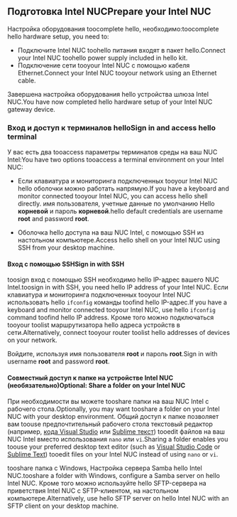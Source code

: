 ## <a name="prepare-your-intel-nuc"></a><span data-ttu-id="5978e-101">Подготовка Intel NUC</span><span class="sxs-lookup"><span data-stu-id="5978e-101">Prepare your Intel NUC</span></span>

<span data-ttu-id="5978e-102">Настройка оборудования toocomplete hello, необходимо:</span><span class="sxs-lookup"><span data-stu-id="5978e-102">toocomplete hello hardware setup, you need to:</span></span>

- <span data-ttu-id="5978e-103">Подключите Intel NUC toohello питания входят в пакет hello.</span><span class="sxs-lookup"><span data-stu-id="5978e-103">Connect your Intel NUC toohello power supply included in hello kit.</span></span>
- <span data-ttu-id="5978e-104">Подключение сети tooyour Intel NUC с помощью кабеля Ethernet.</span><span class="sxs-lookup"><span data-stu-id="5978e-104">Connect your Intel NUC tooyour network using an Ethernet cable.</span></span>

<span data-ttu-id="5978e-105">Завершена настройка оборудования hello устройства шлюза Intel NUC.</span><span class="sxs-lookup"><span data-stu-id="5978e-105">You have now completed hello hardware setup of your Intel NUC gateway device.</span></span>

### <a name="sign-in-and-access-hello-terminal"></a><span data-ttu-id="5978e-106">Вход и доступ к терминалов hello</span><span class="sxs-lookup"><span data-stu-id="5978e-106">Sign in and access hello terminal</span></span>

<span data-ttu-id="5978e-107">У вас есть два tooaccess параметры терминалов среды на ваш NUC Intel:</span><span class="sxs-lookup"><span data-stu-id="5978e-107">You have two options tooaccess a terminal environment on your Intel NUC:</span></span>

- <span data-ttu-id="5978e-108">Если клавиатура и мониторинга подключенных tooyour Intel NUC hello оболочки можно работать напрямую.</span><span class="sxs-lookup"><span data-stu-id="5978e-108">If you have a keyboard and monitor connected tooyour Intel NUC, you can access hello shell directly.</span></span> <span data-ttu-id="5978e-109">имя пользователя, учетные данные по умолчанию Hello **корневой** и пароль **корневой**.</span><span class="sxs-lookup"><span data-stu-id="5978e-109">hello default credentials are username **root** and password **root**.</span></span>

- <span data-ttu-id="5978e-110">Оболочка hello доступа на ваш NUC Intel, с помощью SSH из настольном компьютере.</span><span class="sxs-lookup"><span data-stu-id="5978e-110">Access hello shell on your Intel NUC using SSH from your desktop machine.</span></span>

#### <a name="sign-in-with-ssh"></a><span data-ttu-id="5978e-111">Вход с помощью SSH</span><span class="sxs-lookup"><span data-stu-id="5978e-111">Sign in with SSH</span></span>

<span data-ttu-id="5978e-112">toosign вход с помощью SSH необходимо hello IP-адрес вашего NUC Intel.</span><span class="sxs-lookup"><span data-stu-id="5978e-112">toosign in with SSH, you need hello IP address of your Intel NUC.</span></span> <span data-ttu-id="5978e-113">Если клавиатура и мониторинга подключенных tooyour Intel NUC использовать hello `ifconfig` команды toofind hello IP-адрес.</span><span class="sxs-lookup"><span data-stu-id="5978e-113">If you have a keyboard and monitor connected tooyour Intel NUC, use hello `ifconfig` command toofind hello IP address.</span></span> <span data-ttu-id="5978e-114">Кроме того можно подключаться tooyour toolist маршрутизатора hello адреса устройств в сети.</span><span class="sxs-lookup"><span data-stu-id="5978e-114">Alternatively, connect tooyour router toolist hello addresses of devices on your network.</span></span>

<span data-ttu-id="5978e-115">Войдите, используя имя пользователя **root** и пароль **root**.</span><span class="sxs-lookup"><span data-stu-id="5978e-115">Sign in with username **root** and password **root**.</span></span>

#### <a name="optional-share-a-folder-on-your-intel-nuc"></a><span data-ttu-id="5978e-116">Совместный доступ к папке на устройстве Intel NUC (необязательно)</span><span class="sxs-lookup"><span data-stu-id="5978e-116">Optional: Share a folder on your Intel NUC</span></span>

<span data-ttu-id="5978e-117">При необходимости вы можете tooshare папки на ваш NUC Intel с рабочего стола.</span><span class="sxs-lookup"><span data-stu-id="5978e-117">Optionally, you may want tooshare a folder on your Intel NUC with your desktop environment.</span></span> <span data-ttu-id="5978e-118">Общий доступ к папке позволяет вам toouse предпочтительный рабочего стола текстовый редактор (например, [кода Visual Studio](https://code.visualstudio.com/) или [Sublime текст](http://www.sublimetext.com/)) tooedit файлов на ваш NUC Intel вместо использования `nano` или `vi`.</span><span class="sxs-lookup"><span data-stu-id="5978e-118">Sharing a folder enables you toouse your preferred desktop text editor (such as [Visual Studio Code](https://code.visualstudio.com/) or [Sublime Text](http://www.sublimetext.com/)) tooedit files on your Intel NUC instead of using `nano` or `vi`.</span></span>

<span data-ttu-id="5978e-119">tooshare папка с Windows, Настройка сервера Samba hello Intel NUC.</span><span class="sxs-lookup"><span data-stu-id="5978e-119">tooshare a folder with Windows, configure a Samba server on hello Intel NUC.</span></span> <span data-ttu-id="5978e-120">Кроме того можно используйте hello SFTP-сервера на приветствия Intel NUC с SFTP-клиентом, на настольном компьютере.</span><span class="sxs-lookup"><span data-stu-id="5978e-120">Alternatively, use hello SFTP server on hello Intel NUC with an SFTP client on your desktop machine.</span></span>
